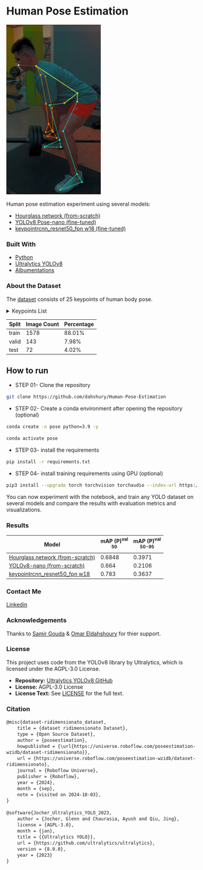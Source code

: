 <h1>Human Pose Estimation</h1>

<img src="./media/Screenshot1.png" alt="Pose estiamtion" width="250"> 

Human pose estimation experiment using several models:

+ [Hourglass network (from-scratch)](https://github.com/princeton-vl/pytorch_stacked_hourglass)
+ [YOLOv8 Pose-nano (fine-tuned)](https://github.com/ultralytics/assets/releases/download/v8.3.0/yolo8n-pose.pt)
+ [keypointrcnn_resnet50_fpn w18 (fine-tuned)](https://pytorch.org/vision/0.18/models/keypoint_rcnn.html)

<h3>Built With</h3>

+ [Python](https://www.python.org/downloads/)
+ [Ultralytics YOLOv8](https://github.com/ultralytics/ultralytics)
+ [Albumentations](https://albumentations.ai/)
  
 <h3>About the Dataset</h3>

The [dataset](https://universe.roboflow.com/poseestimation-wzidb/dataset-ridimensionato/dataset/41) consists of 25 keypoints of human body pose. 

<details>
  <summary>Keypoints List</summary>

  1. Right eye  
  2. Nose  
  3. Left eye  
  4. Neck  
  5. Right shoulder  
  6. Right elbow  
  7. Right wrist  
  8. Right hand thumb  
  9. Right hand pinky  
  10. Left shoulder  
  11. Left elbow  
  12. Left wrist  
  13. Left hand pinky  
  14. Left hand thumb  
  15. Torso  
  16. Right hip  
  17. Left hip  
  18. Right knee  
  19. Right foot  
  20. Right foot fingertips  
  21. Right ankle  
  22. Left knee  
  23. Left ankle  
  24. Left foot  
  25. Left foot fingertips

</details>

| Split | Image Count | Percentage |
|-------|-------------|------------|
| train | 1578        | 88.01%     |
| valid | 143         | 7.98%      |
| test  | 72          | 4.02%      |

## How to run

+ STEP 01- Clone the repository

```bash
git clone https://github.com/dahshury/Human-Pose-Estimation
```

+ STEP 02- Create a conda environment after opening the repository (optional)

```bash
conda create -n pose python=3.9 -y
```

```bash
conda activate pose
```

+ STEP 03- install the requirements

```bash
pip install -r requirements.txt
```

+ STEP 04- install training requirements using GPU (optional)

```bash
pip3 install --upgrade torch torchvision torchaudio --index-url https://download.pytorch.org/whl/cu121
```

You can now experiment with the notebook, and train any YOLO dataset on several models and compare the results with evaluation metrics and visualizations.

### Results

| Model                                                                                 | mAP (P)<sup>val<br>50 | mAP (P)<sup>val<br>50-95 |
| ------------------------------------------------------------------------------------- | ----------------- | -------------------- |
| [Hourglass network (from-scratch)](https://github.com/princeton-vl/pytorch_stacked_hourglass) | 0.6848           | 0.3971             |
| [YOLOv8-nano (from-scratch)](https://github.com/ultralytics/assets/releases/download/v8.2.0/yolov8n.pt) | 0.664           | 0.2106              |
| [keypointrcnn_resnet50_fpn w18](https://pytorch.org/vision/0.18/models/keypoint_rcnn.html) | 0.783             | 0.3637                |

### Contact Me

[Linkedin](https://www.linkedin.com/in/dahshory/)

### Acknowledgements

Thanks to [Samir Gouda](github.com/SamirGouda) & [Omar Eldahshoury](github.com/omareldahshoury) for thier support.

### License

This project uses code from the YOLOv8 library by Ultralytics, which is licensed under the AGPL-3.0 License.

+ **Repository:** [Ultralytics YOLOv8 GitHub](https://github.com/ultralytics/ultralytics)
+ **License:** AGPL-3.0 License
+ **License Text:** See [LICENSE](LICENSE) for the full text.

### Citation

```
@misc{dataset-ridimensionato_dataset,
    title = {dataset ridimensionato Dataset},
    type = {Open Source Dataset},
    author = {poseestimation},
    howpublished = {\url{https://universe.roboflow.com/poseestimation-wzidb/dataset-ridimensionato}},
    url = {https://universe.roboflow.com/poseestimation-wzidb/dataset-ridimensionato},
    journal = {Roboflow Universe},
    publisher = {Roboflow},
    year = {2024},
    month = {sep},
    note = {visited on 2024-10-03},
}

@software{Jocher_Ultralytics_YOLO_2023,
    author = {Jocher, Glenn and Chaurasia, Ayush and Qiu, Jing},
    license = {AGPL-3.0},
    month = {jan},
    title = {{Ultralytics YOLO}},
    url = {https://github.com/ultralytics/ultralytics},
    version = {8.0.0},
    year = {2023}
}
```
